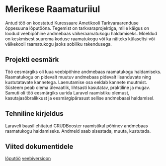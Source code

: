 # Merikese Raamaturiiul
Antud töö on koostatud Kuressaare Ametikooli Tarkvaraarenduse õppesuuna lõputööna. Tegemist on tarkvaraprojektiga, mille käigus on loodud veebipõhine andmebaas väikeraamatukogu haldamiseks. Mõeldud on keskmisest suurema koduse raamatukogu või ka näiteks külaseltsi või väikekooli raamatukogu jaoks sobiliku rakendusega.

## Projekti eesmärk
Töö eesmärgiks oli luua veebipõhine andmebaas raamatukogu haldamiseks. Raamatukogu on pidevalt muutuv andmebaas pidevalt lisanduvate ning kustutatavate kannetega. Laenutamise osa eeldab kannete muutmist. Süsteem peab olema ülevaatlik, lihtsasti kasutatav, praktiline ja mugav.
Samuti oli töö eesmärgiks uurida Laravel raamistiku olemust, kasutajasõbralikkust ja eesmärgipärasust sellise andmebaasi haldamisel.

## Tehniline kirjeldus
Laraveli baasil ehitatud CRUDBooster raamistikul põhinev andmebaas raamatukogu haldamiseks. Andmeid saab sisestada, muuta, kustutada. 

## Viited dokumentidele
[lõputöö](https://kak-my.sharepoint.com/:b:/r/personal/merike_toose_ametikool_ee/Documents/L%C3%B5put%C3%B6%C3%B6.pdf?csf=1&web=1&e=FysUuS)
[veebiversioon](https://raamat.ta18toose.itmajakas.ee/admin/login)

